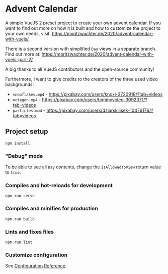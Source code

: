 # Advent Calendar
A simple VueJS 2 preset project to create your own advent calendar. If you want to find out more on how it is built and 
how to customize the project to your own needs, visit: https://moritzwachter.de/2020/advent-calendar-with-vuejs/

There is a second version with simplified `Day` views in a separate branch. Find out more at: 
https://moritzwachter.de/2020/advent-calendar-with-vuejs-part-2/

A big thanks to all VueJS contributors and the open-source community!

Furthermore, I want to give credits to the creators of the three used video backgrounds:
* `snowflakes.mp4` - https://pixabay.com/users/knoxi-3720918/?tab=videos
* `octagon.mp4` - https://pixabay.com/users/tommyvideo-3092371/?tab=videos
* `particles.mp4` - https://pixabay.com/users/dziarskilisek-10476176/?tab=videos

## Project setup
```
npm install
```

### "Debug" mode
To be able to see all `Day` contents, change the `isAllowedToView` return value to `true`.

### Compiles and hot-reloads for development
```
npm run serve
```

### Compiles and minifies for production
```
npm run build
```

### Lints and fixes files
```
npm run lint
```

### Customize configuration
See [Configuration Reference](https://cli.vuejs.org/config/).
